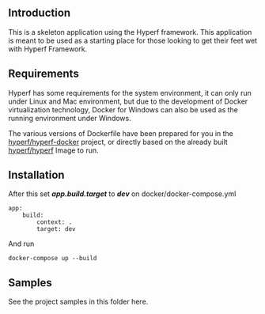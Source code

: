 ## Introduction

This is a skeleton application using the Hyperf framework. This application is meant to be used as a starting place for those looking to get their feet wet with Hyperf Framework.

## Requirements

Hyperf has some requirements for the system environment, it can only run under Linux and Mac environment, but due to the development of Docker virtualization technology, Docker for Windows can also be used as the running environment under Windows.

The various versions of Dockerfile have been prepared for you in the [hyperf/hyperf-docker](https://github.com/hyperf/hyperf-docker) project, or directly based on the already built [hyperf/hyperf](https://hub.docker.com/r/hyperf/hyperf) Image to run.

## Installation
After this set **_app.build.target_** to **_dev_** on docker/docker-compose.yml
```
app:
    build:
        context: .
        target: dev
```

And run
```
docker-compose up --build
```




## Samples
See the project samples in this folder here.
